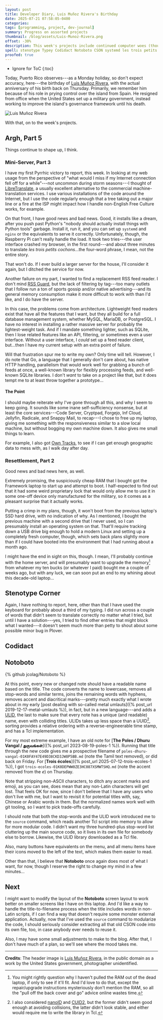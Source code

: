 ```yaml
---
layout: post
title: Developer Diary, Luis Muñoz Rivera's Birthday
date: 2025-07-21 07:58:05-0400
categories:
tags: [programming, project, dev-journal]
summary: Progress on assorted projects
thumbnail: /blog/assets/Luis-Munoz-Rivera.png
offset: -30%
description: This week's projects include continued computer woes (though looking up), Stenotype Corner, and a lot more Notoboto work.
spell: stenotype Typey Codidact Notoboto CSON systemd les trois petits cochons Cryptpad Forgejo Inf Radicale ULID ULIDs engineerable Tcl nanoID Dhuru Vangal écoles
proofed: true
---
```


* Ignore for ToC
{:toc}

Today, Puerto Rico observes---as a Monday holiday, so don't expect accuracy, here---the birthday of [Luis Muñoz Rivera](https://en.wikipedia.org/wiki/Luis_Mu%C3%B1oz_Rivera), with the actual anniversary of his birth back on Thursday.  Primarily, we remember him because of his role in prying control over the island from Spain.  He resigned from office when the United States set up a military government, instead working to improve the island's governance framework until his death.

![Luis Muñoz Rivera](/blog/assets/Luis-Munoz-Rivera.png "How did the tail-less tie not catch on?")

With that, on to the week's projects.

## Argh, Part 5

Things continue to shape up, I think.

### Mini-Server, Part 3

I have my first Pyrrhic victory to report, this week.  In looking at my web usage from the perspective of "what would I miss if my Internet connection fell off for a while"---not uncommon during storm seasons---I thought of [LibreTranslate](https://libretranslate.com/), a usually excellent alternative to the commercial machine-translation services.  I use various installations of the code around the Internet, but I use the code regularly enough that a tree taking out a major line or a fire at the ISP might impact how I handle non-English Free Culture works, for example.

On that front, I have good news and bad news.  Good, it installs like a dream, after you push past Python's "nobody should actually install things with Python tools" garbage.  Install it, run it, and you can set up `systemd` and `nginx` or the equivalents to serve it correctly.  Unfortunately, though, the Raspberry Pi can't really handle the load.  It took two tries---the user interface crashed my browser, in the first round---and about three minutes to translate *les trois petits cochons*...the four-word phrase, I mean, not the entire story.

That won't do.  If I ever build a larger server for the house, I'll consider it again, but I ditched the service for now.

Another failure on my part, I wanted to find a replacement RSS feed reader.  I don't mind [RSS Guard](https://github.com/martinrotter/rssguard), but the lack of filtering by tag---too many outlets that I follow run a ton of sports gossip and/or native advertising---and its general memory consumption make it more difficult to work with than I'd like, and I do have the server.

In this case, the problems come from architecture.  Lightweight feed readers exist that have all the features that I want, but they all build for a full database management system, whether MySQL, MariaDB, or PostgreSQL.  I have no interest in installing a rather massive server for probably the lightest-weight task.  And if I mandate something lighter, such as SQLite, then I lose related features like an API, filtering, or sometimes even a user interface.  Without a user interface, I *could* set up a feed reader client, but...then I have my current setup with an extra point of failure.

Will that frustration spur me to write my own?  Only time will tell.  However, I do note that Go, a language that I generally don't care about, has native HTTP handling, parallelism that would work well for grabbing a bunch of feeds at once, a well-known library for flexibly processing feeds, and well-known SQLite libraries.  I don't *want* to take on a project like that, but it does tempt me to at least throw together a prototype...

#### The Point

I should maybe reiterate why I've gone through all this, and why I seem to keep going. It sounds like some inane self-sufficiency nonsense, but at least the core services---Code Server, Cryptpad, Forgejo, Inf Cloud, Jellyfin, Radicale, and Snappy Mail, to recap---I chose to free up my laptop, giving me something with the responsiveness similar to a slow local machine, but without bogging my own machine down. It also gives me small things to learn.

For example, I also got [Own Tracks](https://owntracks.org/), to see if I can get enough geographic data to mess with, as I walk day after day.

### Resettlement, Part 2

Good news and bad news here, as well.

Extremely promising, the suspiciously cheap RAM that I bought got the Framework laptop to start up and attempt to boot.  I half-expected to find out that it had some weird proprietary lock that would only allow me to use it in some one-off device only manufactured for the military, so it comes as a pleasant surprise that it actually works.

Putting a crimp in my plans, though, it won't boot from the previous laptop's SSD hard drive, with no indication of why.  As I mentioned, I bought the previous machine with a second drive that I never used, so I can presumably install an operating system on that.  That'll require tracking down a USB drive big enough to hold a modern Linux and setting up a completely fresh computer, though, which sets back plans slightly more than if I could have booted into the environment that I had running about a month ago.

I might have the end in sight on this, though.  I mean, I'll probably continue with the home server, and will presumably want to upgrade the memory[^2] from whatever my ten bucks (or whatever I paid) bought me a couple of weeks ago, but with any luck, we can soon put an end to my whining about this decade-old laptop...

[^2]:  You might rightly question why I haven't pulled the RAM out of the dead laptop, if only to see if it'll fit.  And I'd love to do that, except the repair/upgrade instructions mysteriously don't mention the RAM, so all the "pull off the back cover and go" advice online wastes time.

## Stenotype Corner

Again, I have nothing to report, here, other than that I have used the keyboard for probably about a third of my typing.  I did run across a couple of words that didn't seem to translate correctly no matter what I tried, but until I have a solution---yes, I tried to find other entries that might block what I wanted---it doesn't seem much more than petty to shout about some possible minor bug in Plover.

## Codidact



## Notoboto

{% github jcolag/Notoboto %}

At this point, every new or changed note should have a readable name based on the title. The code converts the name to lowercase, removes all stop-words and similar terms, joins the remaining words with hyphens, removes accent and diacritical marks---pretty much exactly what I wrote about in my early [post dealing with so-called metal umlauts]({% post_url 2019-12-17-metal-umlauts %}), in fact, but in a new language---and adds a [ULID](https://github.com/ulid/spec), the last to make sure that every note has a unique (and readable) name, even with colliding titles. ULIDs takes up less space than a UUID[^1], sorting provides a relative ordering with a reverse-engineerable time stamp, and has a Tcl implementation.

[^1]:  I also considered [nanoID](https://zelark.github.io/nano-id-cc/) and [CUID2](https://github.com/paralleldrive/cuid2), but the former didn't seem good enough at avoiding collisions, the latter didn't look stable, and either would require me to write the library in Tcl.

For my most extreme example, I have an old note for [**The Poles / Dhuru Vangal / துருவங்கள்**]({% post_url 2023-08-19-poles-1 %}). Running that title through the new code gives me a prospective filename of `poles-dhuru-vangal-01K0FAY47E49D38CKD3JW8P5BB.md` (note the Tamil text removed), or did back on Friday. For [**Trois écoles**]({% post_url 2025-07-12-trois-ecoles-1 %}), I got `trois-ecoles-01K0DEPWW0ZE3HC087XSMWTSHQ.md` (note the accent removed from the *e*) on Thursday.

Note that stripping non-ASCII characters, to ditch any accent marks and emoji, as you can see, does mean that any non-Latin characters will get lost. That feels OK for now, since I don't believe that I have any users who don't live with me, but I want to revisit it for potential titles with, say, Chinese or Arabic words in them. But the normalized names work well with git tooling, so I want to pick trade-offs carefully.

I should note that both the stop-words and the ULID work introduced me to the `source` command, which reads another Tcl script into memory to allow for more modular code.  I didn't want my three hundred-plus stop-word list cluttering up the main source code, so it lives in its own file for somebody else to borrow.  Likewise, the ULID library downloaded as a Tcl file.

Also, many buttons have equivalents on the menu, and all menu items have their icons moved to the left of the text, which makes them easier to read.

Other than that, I believe that **Notoboto** once again does most of what I want, for now, though I reserve the right to change my mind in a few minutes...

## Next

I might want to modify the layout of the **Notoboto** screen layout to work better on smaller screens like I have on this laptop.  And I'd like a way to handle the title-to-filename process when the title includes words in non-Latin scripts, if I can find a way that doesn't require some monster external application.  Actually, now that I've used the `source` command to modularize the code, I should seriously consider extracting all that old CSON code into its own file, too, in case anybody ever needs to reuse it.

Also, I may have some small adjustments to make to the blog.  After that, I don't have much of a plan, so we'll see where the mood takes me.

* * *

**Credits**:  The header image is [Luis Muñoz Rivera](https://commons.wikimedia.org/wiki/File:Luis_Munoz_Rivera.jpg), in the public domain as a work by the United States government, photographer unidentified.
